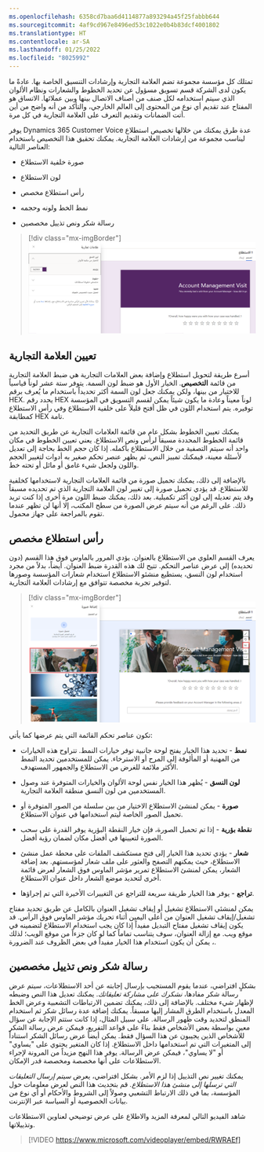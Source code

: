 ```yaml
---
ms.openlocfilehash: 6358cd7baa6d4114877a893294a45f25fabbb644
ms.sourcegitcommit: 4af9cd967e8496ed53c1022e0b4b83dcf4001802
ms.translationtype: HT
ms.contentlocale: ar-SA
ms.lasthandoff: 01/25/2022
ms.locfileid: "8025992"
---
```

تمتلك كل مؤسسة مجموعة تضم العلامة التجارية وإرشادات التنسيق الخاصة بها.
عادةً ما يكون لدى الشركة قسم تسويق مسؤول عن تحديد الخطوط والشعارات ونظام الألوان الذي سيتم استخدامه لكل صنف من أصناف الاتصال بينها وبين عملائها.
الاتساق هو المفتاح عند تقديم أي نوع من المحتوى إلى العالم الخارجي، والتأكد من أنه واضح من أين أتت الضمانات وتقديم التعرف على العلامة التجارية في كل مرة.  

يوفر Dynamics 365 Customer Voice عدة طرق يمكنك من خلالها تخصيص استطلاع ليناسب مجموعة من إرشادات العلامة التجارية.
يمكنك تحقيق هذا التخصيص باستخدام العناصر التالية:

-   صورة خلفية الاستطلاع 

-   لون الاستطلاع

-   رأس استطلاع مخصص

-   نمط الخط ولونه وحجمه 

-   رسالة شكر ونص تذييل مخصصين 

> [!div class="mx-imgBorder"]
> [![تُظهر صورة الشاشة استطلاعاً مع فتح قائمة العلامات التجارية. قسم لون السمة مفتوح وتم اختيار اللون الأرجواني.](../media/account-management-visit.png)](../media/account-management-visit.png#lightbox)

## <a name="set-the-branding"></a>تعيين العلامة التجارية

أسرع طريقة لتحويل استطلاع وإضافة بعض العلامات التجارية هي ضبط العلامة التجارية من قائمة **التخصيص**. الخيار الأول هو ضبط لون السمة. يتوفر ستة عشر لوناً قياسياً للاختيار من بينها، ولكن يمكنك جعل لون السمة أكثر تحديداً باستخدام ما يُعرف برقم HEX. يحدد رقم HEX لوناً معيناً وعادة ما يكون شيئاً يمكن لقسم التسويق في المؤسسة توفيره. يتم استخدام اللون في ظل أفتح قليلاً على خلفية الاستطلاع وفي رأس الاستطلاع كمطابقة HEX تامة. 

يمكنك تعيين الخطوط بشكل عام من قائمة العلامات التجارية عن طريق التحديد من قائمة الخطوط المحددة مسبقاً لرأس ونص الاستطلاع.
يعني تعيين الخطوط في مكان واحد أنه سيتم التصفية من خلال الاستطلاع بأكمله. إذا كان حجم الخط بحاجة إلى تعديل لأسئلة معينة، فيمكنك تمييز النص، ثم يظهر عنصر تحكم صغير به أدوات لتغيير الحجم واللون ولجعل شيء غامق أو مائل أو تحته خط.

بالإضافة إلى ذلك، يمكنك تحميل صورة من قائمة العلامات التجارية لاستخدامها كخلفية للاستطلاع. قد يؤدي تحميل صورة إلى تغيير لون العلامة التجارية الذي تم تحديده مسبقاً وقد يتم تعديله إلى لون أكثر تكميلية.
بعد ذلك، يمكنك ضبط اللون مرة أخرى إذا كنت تريد ذلك.
على الرغم من أنه سيتم عرض الصورة من سطح المكتب، إلا أنها لن تظهر عندما تقوم بالمراجعة على جهاز محمول.  

## <a name="custom-survey-header"></a>رأس استطلاع مخصص

يعرف القسم العلوي من الاستطلاع بالعنوان. يؤدي المرور بالماوس فوق هذا القسم (دون تحديده) إلى عرض عناصر التحكم. تتيح لك هذه القدرة ضبط العنوان. أيضاً، بدلاً من مجرد استخدام لون النسق، يستطيع منشئو الاستطلاع استخدام شعارات المؤسسة وصورها لتوفير تجربة مخصصة تتوافق مع إرشادات العلامة التجارية.  

> [!div class="mx-imgBorder"]
> [![صورة شاشة تُظهر استطلاعًا يتضمن رأسًا تم تحديده وصورة تم اختيارها لإضافتها إلى الاستطلاع. ](../media/custom-survey-header.png)](../media/custom-survey-header.png#lightbox)

تكون عناصر تحكم القائمة التي يتم عرضها كما يأتي:

-   **نمط** - تحديد هذا الخيار يفتح لوحة جانبية توفر خيارات النمط. تتراوح هذه الخيارات من المهنية أو المألوفة إلى المرح أو الاسترخاء. يمكن للمستخدمين تحديد النمط الأكثر ملائمة للغرض من الاستطلاع والجمهور المستهدف.

-   **لون النسق** - يُظهر هذا الخيار نفس لوحة الألوان والخيارات المتوفرة عند وصول المستخدمين من لون النسق منطقة العلامة التجارية.

-   **صورة** - يمكن لمنشئ الاستطلاع الاختيار من بين سلسلة من الصور المتوفرة أو تحميل الصور الخاصة ليتم استخدامها في عنوان الاستطلاع. 

-   **نقطة بؤرية** - إذا تم تحميل الصورة، فإن خيار النقطة البؤرية يوفر القدرة على سحب الصورة لتعيينها في أفضل مكان لضمان رؤية أفضل.

-   **شعار** - يؤدي تحديد هذا الخيار إلى فتح مستكشف الملفات على محطة عمل منشئ الاستطلاع، حيث يمكنهم التصفح والعثور على ملف شعار لمؤسستهم. بعد إضافة الشعار، يمكن لمنشئ الاستطلاع تمرير مؤشر الماوس فوق الشعار لعرض قائمة أخرى لتحديد موضع الشعار داخل عنوان الاستطلاع.

-   **تراجع** - يوفر هذا الخيار طريقة سريعة للتراجع عن التغييرات الأخيرة التي تم إجراؤها.

يمكن لمنشئي الاستطلاع تشغيل أو إيقاف تشغيل العنوان بالكامل عن طريق تحديد مفتاح تشغيل/إيقاف تشغيل العنوان من أعلى اليمين أثناء تحريك مؤشر الماوس فوق الرأس. قد يكون إيقاف تشغيل مفتاح التبديل مفيداً إذا كان يجب استخدام الاستطلاع لتضمينه في موقع ويب. مع إزالة العنوان، سوف يتناسب تماماً كما لو كان جزءاً من موقع الويب؛ لذلك ، يمكن أن يكون استخدام هذا الخيار مفيداً في بعض الظروف عند الضرورة. 

## <a name="customized-thank-you-message-and-footer-text"></a>رسالة شكر ونص تذييل مخصصين 

بشكلٍ افتراضي، عندما يقوم المستجيب بإرسال إجابته عن أحد الاستطلاعات، سيتم عرض رسالة شكر مفادها، *نشكرك على مشاركة تعليقاتك*.
يمكنك تعديل هذا النص وضبطه لإظهار شيء مختلف. بالإضافة إلى ذلك، يمكنك تضمين الارتباطات التشعبية وعرض الخط المعدل باستخدام الطرق المشار إليها مسبقاً.
يمكنك إضافة عدة رسائل شكر ثم استخدام المنطق لتحديد وقت ظهور الرسالة. على سبيل المثال، إذا كانت ستتم الإجابة عن سؤال معين بواسطة بعض الأشخاص فقط بناءً على قواعد التفريع، فيمكن عرض رسالة الشكر للأشخاص الذين يجيبون عن هذا السؤال فقط. يمكن أيضاً عرض رسائل الشكر استناداً إلى المتغيرات التي تم استخدامها داخل الاستطلاع. إذا كان المتغير يحتوي على "يساوي" أو "لا يساوي"، فيمكن عرض الرسالة.
يوفر هذا النهج مزيداً من المرونة لإجراء الاستطلاعات على أنها مخصصة ومخصصة قدر الإمكان.  

يمكنك تغيير نص التذييل إذا لزم الأمر. بشكل افتراضي، يعرض *سيتم إرسال التعليقات التي ترسلها إلى منشئ هذا الاستطلاع.*
قم بتحديث هذا النص لعرض معلومات حول المؤسسة، بما في ذلك الارتباط التشعبي وصولاً إلى الشروط والأحكام أو أي نوع من بيانات الخصوصية أو السياسة عبر الإنترنت.  

شاهد الفيديو التالي لمعرفة المزيد والاطلاع على عرض توضيحي لعناوين الاستطلاعات وتذييلاتها.

> [!VIDEO https://www.microsoft.com/videoplayer/embed/RWRAEf]
